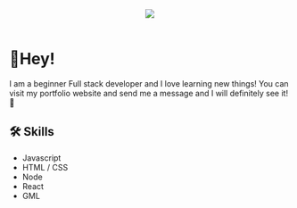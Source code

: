 <p align="center">

  <br>
  <br>
  
  <img src="[[https://picsum.photos/460/300](https://user-images.githubusercontent.com/121200875/236353593-cd594548-72e4-4978-8777-c9dc645452a8.png)](https://user-images.githubusercontent.com/121200875/236353593-cd594548-72e4-4978-8777-c9dc645452a8.png)">

  <br>
  <br>

  # 👋Hey!

  I am a beginner Full stack developer and I love learning new things!
  You can visit my portfolio website and send me a message and I will definitely see it!  🥳

  ## 🛠 Skills
  * Javascript
  * HTML / CSS
  * Node
  * React
  * GML
  
  <br>
  <br>
  <br>
  <br>
  <br>
</p>
